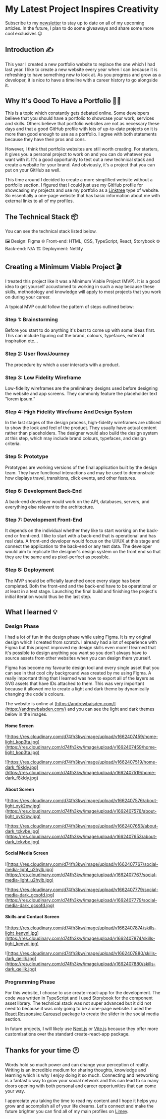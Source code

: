 # My Latest Project Inspires Creativity

Subscribe to my [newsletter](https://www.getrevue.co/profile/andrewbaisden) to stay up to date on all of my upcoming articles. In the future, I plan to do some giveaways and share some more cool exclusives 😉

## Introduction ✍️

This year I created a new portfolio website to replace the one which I had last year. I like to create a new website every year when I can because it is refreshing to have something new to look at. As you progress and grow as a developer, it is nice to have a timeline with a career history to go alongside it.

## Why It's Good To Have a Portfolio 👨‍💻

This is a topic which constantly gets debated online. Some developers believe that you should have a portfolio to showcase your work, services and skills. Others believe that portfolio websites are not as necessary these days and that a good GitHub profile with lots of up-to-date projects on it is more than good enough to use as a portfolio. I agree with both statements because they have their pros and cons.

However, I think that portfolio websites are still worth creating. For starters, it gives you a personal project to work on and you can do whatever you want with it. It's a good opportunity to test out a new technical stack and create a website for your brand. And obviously, it's a project that you can put on your GitHub as well.

This time around I decided to create a more simplified website without a portfolio section. I figured that I could just use my GitHub profile for showcasing my projects and use my portfolio as a [Linktree](https://linktr.ee/) type of website. So essentially a one-page website that has basic information about me with external links to all of my profiles.

## The Technical Stack 📦

You can see the technical stack listed below.

🖼 Design: Figma
🌐 Front-end: HTML, CSS, TypeScript, React, Storybook
⚙️ Back-end: N/A
🏗 Deployment: Netlify

## Creating a Minimum Viable Project 🎬

I treated this project like it was a Minimum Viable Project (MVP). It is a good idea to get yourself accustomed to working in such a way because these skills, methodology and knowledge will apply to most projects that you work on during your career.

A typical MVP could follow the pattern of steps outlined below:

### Step 1: Brainstorming

Before you start to do anything it's best to come up with some ideas first. This can include figuring out the brand, colours, typefaces, external inspiration etc...

### Step 2: User flow/Journey

The procedure by which a user interacts with a product.

### Step 3: Low Fidelity Wireframe

Low-fidelity wireframes are the preliminary designs used before designing the website and app screens. They commonly feature the placeholder text "lorem ipsum."

### Step 4: High Fidelity Wireframe And Design System

In the last stages of the design process, high-fidelity wireframes are utilised to show the look and feel of the product. They usually have actual content rather than placeholders. The designer would also build the design system at this step, which may include brand colours, typefaces, and design criteria.

### Step 5: Prototype

Prototypes are working versions of the final application built by the design team. They have functional interactions and may be used to demonstrate how displays travel, transitions, click events, and other features.

### Step 6: Development Back-End

A back-end developer would work on the API, databases, servers, and everything else relevant to the architecture.

### Step 7: Development Front-End

It depends on the individual whether they like to start working on the back-end or front-end. I like to start with a back-end that is operational and has real data. A front-end developer would focus on the UI/UX at this stage and connect the application to the back-end or any test data. The developer would aim to replicate the designer's design system on the front end so that they are the same and as pixel-perfect as possible.

### Step 8: Deployment

The MVP should be officially launched once every stage has been completed. Both the front-end and the back-end have to be operational or at least in a test stage. Launching the final build and finishing the project's initial iteration would thus be the last step.

## What I learned 💡

### Design Phase

I had a lot of fun in the design phase while using Figma. It is my original design which I created from scratch. I already had a lot of experience with Figma but this project improved my design skills even more! I learned that it's possible to design anything you want so you don't always have to source assets from other websites when you can design them yourself.

Figma has become my favourite design tool and every single asset that you can see in that cool city background was created by me using Figma. A really important thing that I learned was how to export all of the layers as SVG assets that have IDs attached to them. This was very important because it allowed me to create a light and dark theme by dynamically changing the code's colours.

The website is online at [https://andrewbaisden.com/](https://andrewbaisden.com/) and you can see the light and dark themes below in the images.

#### Home Screen

![https://res.cloudinary.com/d74fh3kw/image/upload/v1662407459/home-light_kop3ta.jpg](https://res.cloudinary.com/d74fh3kw/image/upload/v1662407459/home-light_kop3ta.jpg)

![https://res.cloudinary.com/d74fh3kw/image/upload/v1662407519/home-dark_f8kldy.jpg](https://res.cloudinary.com/d74fh3kw/image/upload/v1662407519/home-dark_f8kldy.jpg)

#### About Screen

![https://res.cloudinary.com/d74fh3kw/image/upload/v1662407576/about-light_xyk2xw.jpg](https://res.cloudinary.com/d74fh3kw/image/upload/v1662407576/about-light_xyk2xw.jpg)

![https://res.cloudinary.com/d74fh3kw/image/upload/v1662407653/about-dark_tckvbe.jpg](https://res.cloudinary.com/d74fh3kw/image/upload/v1662407653/about-dark_tckvbe.jpg)

#### Social Media Screen

![https://res.cloudinary.com/d74fh3kw/image/upload/v1662407767/social-media-light_u2hylb.jpg](https://res.cloudinary.com/d74fh3kw/image/upload/v1662407767/social-media-light_u2hylb.jpg)

![https://res.cloudinary.com/d74fh3kw/image/upload/v1662407779/social-media-dark_gcsofd.jpg](https://res.cloudinary.com/d74fh3kw/image/upload/v1662407779/social-media-dark_gcsofd.jpg)

#### Skills and Contact Screen

![https://res.cloudinary.com/d74fh3kw/image/upload/v1662407874/skills-light_kenynl.jpg](https://res.cloudinary.com/d74fh3kw/image/upload/v1662407874/skills-light_kenynl.jpg)

![https://res.cloudinary.com/d74fh3kw/image/upload/v1662407880/skills-dark_qeillk.jpg](https://res.cloudinary.com/d74fh3kw/image/upload/v1662407880/skills-dark_qeillk.jpg)

### Programming Phase

For this website, I choose to use create-react-app for the development. The code was written in TypeScript and I used Storybook for the component asset library. The technical stack was not super advanced but it did not need to because it was only going to be a one-page website. I used the [React Responsive Carousel](https://react-responsive-carousel.js.org/) package to create the slider in the social media section.

In future projects, I will likely use [Next.js](https://nextjs.org/) or [Vite.js](https://vitejs.dev/) because they offer more customisations over the standard create-react-app package.

## Thanks for your time 🕐

Words hold so much power and can change your perception of reality. Writing is an incredible medium for sharing thoughts, knowledge and learning which is why I enjoy doing it so much. Connecting and networking is a fantastic way to grow your social network and this can lead to so many doors opening with both personal and career opportunities that can come your way.

I appreciate you taking the time to read my content and I hope it helps you grow and accomplish all of your life dreams. Let's connect and make the future brighter you can find all of my main profiles on [Limey](https://limey.io/andrewbaisden).

